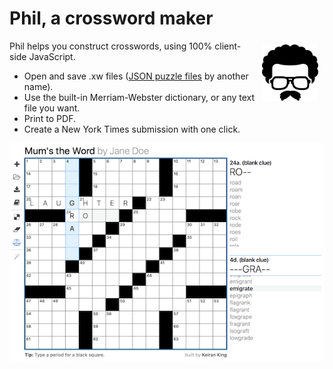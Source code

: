 # Phil, a crossword maker

<img src="images/logo.svg" align="right" width="90" height="90" hspace="10" vspace="6">

Phil helps you construct crosswords, using 100% client-side JavaScript.
* Open and save .xw files ([JSON puzzle files](https://www.xwordinfo.com/JSON/) by another name).
* Use the built-in Merriam-Webster dictionary, or any text file you want.
* Print to PDF.
* Create a New York Times submission with one click.

![Build your own crossword](images/screenshot.png "Build your own crossword")
